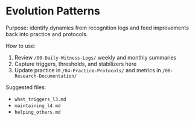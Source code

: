 # Evolution Patterns

Purpose: identify dynamics from recognition logs and feed improvements back into practice and protocols.

How to use:
1. Review `/00-Daily-Witness-Logs/` weekly and monthly summaries
2. Capture triggers, thresholds, and stabilizers here
3. Update practice in `/04-Practice-Protocols/` and metrics in `/08-Research-Documentation/`

Suggested files:
- `what_triggers_l3.md`
- `maintaining_l4.md`
- `helping_others.md`
